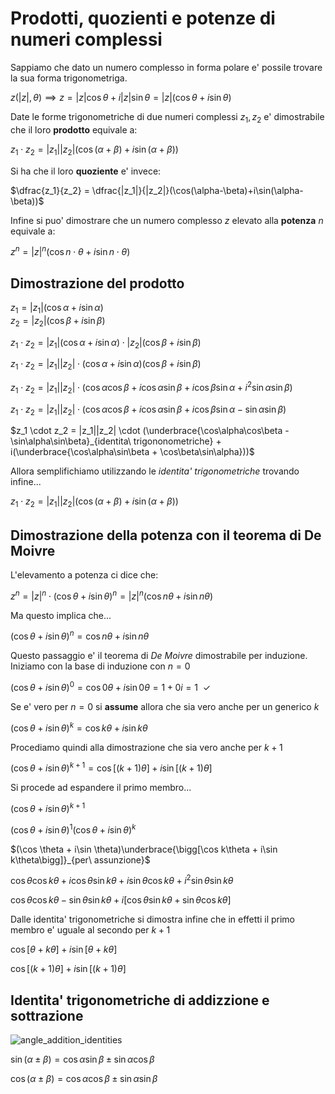 # Prodotti, quozienti e potenze di numeri complessi  

Sappiamo che dato un numero complesso in forma polare e' possile trovare la sua forma trigonometriga.  

$z(|z|, \theta) \implies z = |z|\cos\theta + i|z|\sin\theta= |z|(\cos\theta + i\sin\theta)$  

Date le forme trigonometriche di due numeri complessi $z_1, z_2$ e' dimostrabile che il loro **prodotto** equivale a:  

$z_1 \cdot z_2 = |z_1||z_2|(\cos(\alpha+\beta)+i\sin(\alpha+\beta))$  

Si ha che il loro **quoziente** e' invece:  

$\dfrac{z_1}{z_2} = \dfrac{|z_1|}{|z_2|}(\cos(\alpha-\beta)+i\sin(\alpha-\beta))$  

Infine si puo' dimostrare che un numero complesso $z$ elevato alla **potenza** $n$ equivale a:  

$z^n = |z|^n(\cos n \cdot\theta + i\sin n \cdot \theta)$  


## Dimostrazione del prodotto  

$z_1 = |z_1|(\cos\alpha+i\sin\alpha)$  
$z_2 = |z_2|(\cos\beta+i\sin\beta)$  

$z_1 \cdot z_2 = |z_1|(\cos\alpha+i\sin\alpha) \cdot |z_2|(\cos\beta+i\sin\beta)$  

$z_1 \cdot z_2 = |z_1||z_2| \cdot (\cos\alpha+i\sin\alpha)(\cos\beta+i\sin\beta)$  

$z_1 \cdot z_2 = |z_1||z_2| \cdot (\cos\alpha\cos\beta + i\cos\alpha\sin\beta + i\cos\beta\sin\alpha +i^2\sin\alpha\sin\beta)$  

$z_1 \cdot z_2 = |z_1||z_2| \cdot (\cos\alpha\cos\beta + i\cos\alpha\sin\beta + i\cos\beta\sin\alpha -\sin\alpha\sin\beta)$  

$z_1 \cdot z_2 = |z_1||z_2| \cdot (\underbrace{\cos\alpha\cos\beta -\sin\alpha\sin\beta}_{identita\ trigononometriche} + i(\underbrace{\cos\alpha\sin\beta + \cos\beta\sin\alpha}))$  

Allora semplifichiamo utilizzando le *identita' trigonometriche* trovando infine...  

$z_1 \cdot z_2 = |z_1||z_2|(\cos(\alpha+\beta)+i\sin(\alpha+\beta))$  

## Dimostrazione della potenza con il teorema di De Moivre  

L'elevamento a potenza ci dice che:  

$z^n = |z|^n \cdot (\cos \theta + i\sin \theta)^n = |z|^n(\cos n \theta + i\sin n\theta)$  

Ma questo implica che...  

$(\cos \theta + i\sin \theta)^n = \cos n\theta + i\sin n\theta$

Questo passaggio e' il teorema di *De Moivre* dimostrabile per induzione. Iniziamo con la base di induzione con $n = 0$  

$(\cos \theta + i\sin \theta)^0 = \cos 0\theta + i\sin 0\theta = 1 + 0i =1\ \ \checkmark$  

Se e' vero per $n = 0$ si **assume** allora che sia vero anche per un generico $k$  

$(\cos \theta + i\sin \theta)^k = \cos k\theta + i\sin k\theta$  

Procediamo quindi alla dimostrazione che sia vero anche per $k+1$  

$(\cos \theta + i\sin \theta)^{k+1} = \cos \bigg[(k+1)\theta \bigg]+ i\sin \bigg[(k+1)\theta\bigg]$  

Si procede ad espandere il primo membro...  

$(\cos \theta + i\sin \theta)^{k+1}$  

$(\cos \theta + i\sin \theta)^1(\cos \theta + i\sin \theta)^k$  

$(\cos \theta + i\sin \theta)\underbrace{\bigg[\cos k\theta + i\sin k\theta\bigg]}_{per\ assunzione}$  

$\cos \theta \cos k\theta + i\cos \theta \sin k\theta +i\sin \theta \cos k\theta + i^2 \sin\theta \sin k\theta$  

$\cos \theta \cos k\theta - \sin\theta \sin k\theta + i\bigg[\cos \theta \sin k\theta +\sin \theta \cos k\theta\bigg]$  

Dalle identita' trigonometriche si dimostra infine che in effetti il primo membro e' uguale al secondo per $k+1$  

$\cos \bigg[\theta + k\theta\bigg] + i\sin\bigg[\theta + k\theta\bigg]$  

$\cos \bigg[(k+1)\theta \bigg]+ i\sin \bigg[(k+1)\theta\bigg]$  


## Identita' trigonometriche di addizzione e sottrazione  

![angle_addition_identities](https://github.com/dennyb87/elettrotecnica-serale/assets/7195133/0ae8dd97-b281-4ee5-b645-a2049983da40)  

$\sin \big(\alpha \pm \beta\big) = \cos \alpha \sin \beta \pm \sin \alpha \cos \beta$  

$\cos \big(\alpha \pm \beta\big) = \cos \alpha \cos \beta \pm \sin \alpha \sin \beta$  
